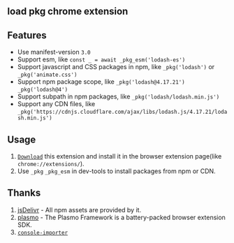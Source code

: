 ## load pkg chrome extension

## Features
- Use manifest-version `3.0`
- Support esm, like `const _ = await _pkg_esm('lodash-es')`
- Support javascript and CSS packages in npm, like `_pkg('lodash')` or `_pkg('animate.css')`
- Support npm package scope, like `_pkg('lodash@4.17.21')`  `_pkg('lodash@4')`
- Support subpath in npm packages, like `_pkg('lodash/lodash.min.js')`
- Support any CDN files, like `_pkg('https://cdnjs.cloudflare.com/ajax/libs/lodash.js/4.17.21/lodash.min.js')`

## Usage

1. [`Download`](https://github.com/sxy15/pkg-chrome-extension/releases) this extension and install it in the browser extension page(like `chrome://extensions/`).
2. Use `_pkg` `_pkg_esm` in dev-tools to install packages from npm or CDN.

## Thanks

1. [jsDelivr](https://www.jsdelivr.com/) - All npm assets are provided by it.
2. [plasmo](https://www.npmjs.com/package/plasmo) - The Plasmo Framework is a battery-packed browser extension SDK.
3. [`console-importer`](https://github.com/pd4d10/console-importer)
